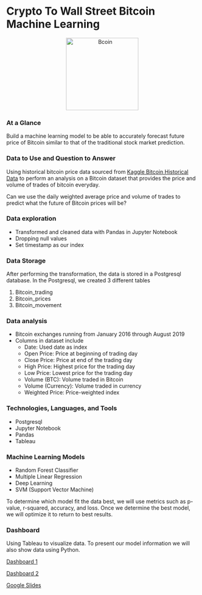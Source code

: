# Crypto To Wall Street Bitcoin Machine Learning
<p align="center">

<img width="190" alt="Bcoin" src="https://user-images.githubusercontent.com/96508478/180898343-791d1734-97f1-4f7b-934a-69fd1ac37d7d.png">

</p>

### At a Glance
Build a machine learning model to be able to accurately forecast future price of Bitcoin similar to that of the traditional stock market prediction.

### Data to Use and Question to Answer
Using historical bitcoin price data sourced from [Kaggle Bitcoin Historical Data](https://www.kaggle.com/code/smartsunny/starter-bitcoin-historical-data-1d758000-5/data) to perform an analysis on a Bitcoin dataset that provides the price and volume of trades of bitcoin everyday. 

Can we use the daily weighted average price and volume of trades to predict what the future of Bitcoin prices will be?

### Data exploration 
* Transformed and cleaned data with Pandas in Jupyter Notebook 
* Dropping null values 
* Set timestamp as our index

### Data Storage
After performing the transformation, the data is stored in a Postgresql database. 
In the Postgresql, we created 3 different tables
1. Bitcoin_trading
2. Bitcoin_prices
3. Bitcoin_movement

### Data analysis

* Bitcoin exchanges running from January 2016 through August 2019
* Columns in dataset include
  * Date: Used date as index
  * Open Price: Price at beginning of trading day
  * Close Price: Price at end of the trading day
  * High Price: Highest price for the trading day
  * Low Price: Lowest price for the trading day
  * Volume (BTC): Volume traded in Bitcoin
  * Volume (Currency): Volume traded in currency
  * Weighted Price: Price-weighted index

### Technologies, Languages, and Tools

* Postgresql
* Jupyter Notebook
* Pandas
* Tableau

### Machine Learning Models
* Random Forest Classifier
* Multiple Linear Regression
* Deep Learning
* SVM (Support Vector Machine)

To determine which model fit the data best, we will use metrics such as p-value, r-squared, accuracy, and loss.
Once we determine the best model, we will optimize it to return to best results.


### Dashboard
Using Tableau to visualize data. To present our model information we will also show data using Python.

[Dashboard 1](https://public.tableau.com/views/AnnualPriceandVolumeCorrelation/Dashboard1?:language=en-US&publish=yes&:display_count=n&:origin=viz_share_link)

[Dashboard 2](https://public.tableau.com/views/AnnualPriceandVolumeCorrelation/Dashboard2?:language=en-US&publish=yes&:display_count=n&:origin=viz_share_link)

[Google Slides](https://docs.google.com/presentation/d/1VHeZ6MnNOmpg_0YzP9D0KMj80vfIzco-kuI5W7_4aqA/edit#slide=id.p)
